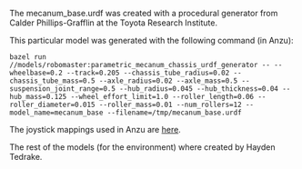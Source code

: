 
The mecanum_base.urdf was created with a procedural generator from Calder Phillips-Grafflin at the Toyota Research Institute.

This particular model was generated with the following command (in Anzu):
```
bazel run //models/robomaster:parametric_mecanum_chassis_urdf_generator -- --wheelbase=0.2 --track=0.205 --chassis_tube_radius=0.02 --chassis_tube_mass=0.5 --axle_radius=0.02 --axle_mass=0.5 --suspension_joint_range=0.5 --hub_radius=0.045 --hub_thickness=0.04 --hub_mass=0.125 --wheel_effort_limit=1.0 --roller_length=0.06 --roller_diameter=0.015 --roller_mass=0.01 --num_rollers=12 --model_name=mecanum_base --filename=/tmp/mecanum_base.urdf
```

The joystick mappings used in Anzu are [here](https://github.com/ToyotaResearchInstitute/tri_hardware_drivers/blob/master/dji_robomaster_ep_driver/src/dji_robomaster_ep_driver/joystick_controller_mappings.cpp).

The rest of the models (for the environment) where created by Hayden Tedrake.